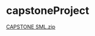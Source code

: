 # capstoneProject
[CAPSTONE SML.zip](https://github.com/alwarvaidehi/capstoneProject/files/13362167/CAPSTONE.SML.zip)
